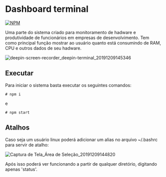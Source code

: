 # Dashboard terminal

[![NPM](https://img.shields.io/badge/node-v10.16.3-sucess)](https://nodejs.org/en/download/)

Uma parte do sistema criado para monitoramento de hadware e produtividade de funcionários em empresas de desenvolvimento. Tem como principal função mostrar ao usuário quanto está consumindo de RAM, CPU e outros dados de seu hadware.

![deepin-screen-recorder_deepin-terminal_20191209145346](https://user-images.githubusercontent.com/39804819/70459842-cb353d00-1a93-11ea-982f-d79a14617c11.gif)

## Executar

Para iniciar o sistema basta executar os seguintes comandos:
```
# npm i
```
e
```
# npm start
```

## Atalhos
Caso seja um usuário linux poderá adicionar um alias no arquivo ~/.bashrc para servir de atalho:

![Captura de Tela_Área de Seleção_20191209144820](https://user-images.githubusercontent.com/39804819/70459539-2155b080-1a93-11ea-9dd4-5a6967b7182d.png)

Após isso poderá ver funcionando a partir de qualquer diretório, digitando apenas 'status'.

